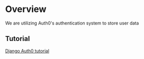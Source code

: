 # Overview 
We are utilizing Auth0's authentication system to store user data

## Tutorial
[Django Auth0 tutorial](https://auth0.com/docs/quickstart/webapp/django)
